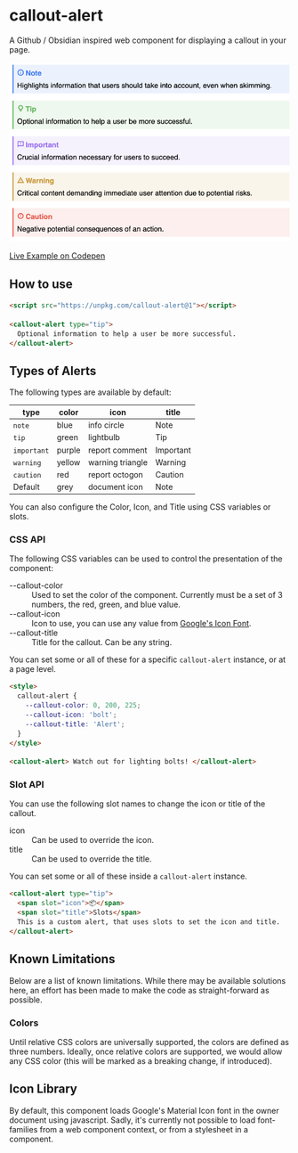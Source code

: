 # callout-alert

A Github / Obsidian inspired web component for displaying a callout in your
page.

<a href="https://codepen.io/JRJurman/pen/ZEPpKZg"><img src="./preview.png" width="600px" alt="Several colored banners, each with an icon, title, and text."></a>

[Live Example on Codepen](https://codepen.io/JRJurman/pen/ZEPpKZg)

## How to use

```html
<script src="https://unpkg.com/callout-alert@1"></script>

<callout-alert type="tip">
  Optional information to help a user be more successful.
</callout-alert>
```

## Types of Alerts

The following types are available by default:

| type        | color  | icon             | title     |
| ----------- | ------ | ---------------- | --------- |
| `note`      | blue   | info circle      | Note      |
| `tip`       | green  | lightbulb        | Tip       |
| `important` | purple | report comment   | Important |
| `warning`   | yellow | warning triangle | Warning   |
| `caution`   | red    | report octogon   | Caution   |
| Default     | grey   | document icon    | Note      |

You can also configure the Color, Icon, and Title using CSS variables or slots.

### CSS API

The following CSS variables can be used to control the presentation of the
component:

<dl>
<dt>--callout-color</dt>
<dd>
	Used to set the color of the component. Currently must be a set of 3 numbers,
	the red, green, and blue value.
</dd>

<dt>--callout-icon</dt>
<dd>
	Icon to use, you can use any value from
	<a href="https://fonts.google.com/icons">Google's Icon Font</a>.
</dd>

<dt>--callout-title</dt>
<dd>
	Title for the callout. Can be any string.
</dd>
</dl>

You can set some or all of these for a specific `callout-alert` instance, or at
a page level.

```html
<style>
  callout-alert {
    --callout-color: 0, 200, 225;
    --callout-icon: 'bolt';
    --callout-title: 'Alert';
  }
</style>

<callout-alert> Watch out for lighting bolts! </callout-alert>
```

### Slot API

You can use the following slot names to change the icon or title of the callout.

<dl>
<dt>icon</dt>
<dd>
	Can be used to override the icon.
</dd>

<dt>title</dt>
<dd>
	Can be used to override the title.
</dd>
</dl>

You can set some or all of these inside a `callout-alert` instance.

```html
<callout-alert type="tip">
  <span slot="icon">📦</span>
  <span slot="title">Slots</span>
  This is a custom alert, that uses slots to set the icon and title.
</callout-alert>
```

## Known Limitations

Below are a list of known limitations. While there may be available solutions
here, an effort has been made to make the code as straight-forward as possible.

### Colors

Until relative CSS colors are universally supported, the colors are defined as
three numbers. Ideally, once relative colors are supported, we would allow any
CSS color (this will be marked as a breaking change, if introduced).

## Icon Library

By default, this component loads Google's Material Icon font in the owner
document using javascript. Sadly, it's currently not possible to load
font-families from a web component context, or from a stylesheet in a component.
